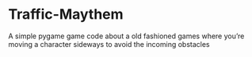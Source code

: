 # Traffic-Maythem
A simple pygame game code about a old fashioned games where you’re moving a character sideways to avoid the incoming obstacles
